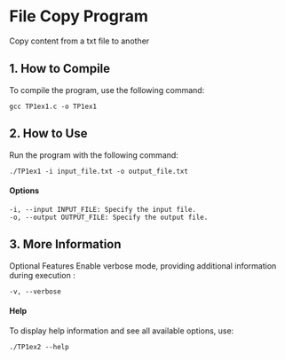 # File Copy Program
Copy content from a txt file to another

## 1. How to Compile
To compile the program, use the following command:
```
gcc TP1ex1.c -o TP1ex1
```

## 2. How to Use
Run the program with the following command:
```
./TP1ex1 -i input_file.txt -o output_file.txt
```

#### Options
```
-i, --input INPUT_FILE: Specify the input file.
-o, --output OUTPUT_FILE: Specify the output file.
```

## 3. More Information
Optional Features 
Enable verbose mode, providing additional information during execution :
```
-v, --verbose
```
#### Help
To display help information and see all available options, use:
```
./TP1ex2 --help
```